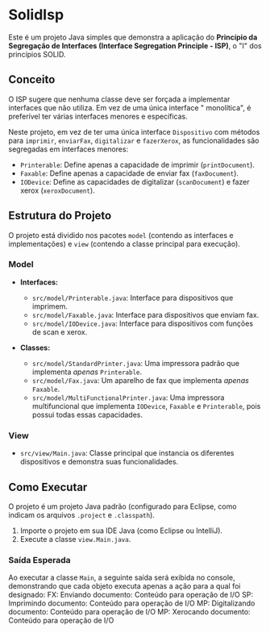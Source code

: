 # SolidIsp

Este é um projeto Java simples que demonstra a aplicação do **Princípio da Segregação de Interfaces (Interface Segregation Principle - ISP)**, o "I" dos princípios SOLID.

## Conceito

O ISP sugere que nenhuma classe deve ser forçada a implementar interfaces que não utiliza. Em vez de uma única interface " monolítica", é preferível ter várias interfaces menores e específicas.

Neste projeto, em vez de ter uma única interface `Dispositivo` com métodos para `imprimir`, `enviarFax`, `digitalizar` e `fazerXerox`, as funcionalidades são segregadas em interfaces menores:

* `Printerable`: Define apenas a capacidade de imprimir (`printDocument`).
* `Faxable`: Define apenas a capacidade de enviar fax (`faxDocument`).
* `IODevice`: Define as capacidades de digitalizar (`scanDocument`) e fazer xerox (`xeroxDocument`).

## Estrutura do Projeto

O projeto está dividido nos pacotes `model` (contendo as interfaces e implementações) e `view` (contendo a classe principal para execução).

### Model

* **Interfaces:**
    * `src/model/Printerable.java`: Interface para dispositivos que imprimem.
    * `src/model/Faxable.java`: Interface para dispositivos que enviam fax.
    * `src/model/IODevice.java`: Interface para dispositivos com funções de scan e xerox.

* **Classes:**
    * `src/model/StandardPrinter.java`: Uma impressora padrão que implementa *apenas* `Printerable`.
    * `src/model/Fax.java`: Um aparelho de fax que implementa *apenas* `Faxable`.
    * `src/model/MultiFunctionalPrinter.java`: Uma impressora multifuncional que implementa `IODevice`, `Faxable` e `Printerable`, pois possui todas essas capacidades.

### View

* `src/view/Main.java`: Classe principal que instancia os diferentes dispositivos e demonstra suas funcionalidades.

## Como Executar

O projeto é um projeto Java padrão (configurado para Eclipse, como indicam os arquivos `.project` e `.classpath`).

1.  Importe o projeto em sua IDE Java (como Eclipse ou IntelliJ).
2.  Execute a classe `view.Main.java`.

### Saída Esperada

Ao executar a classe `Main`, a seguinte saída será exibida no console, demonstrando que cada objeto executa apenas a ação para a qual foi designado:
FX: Enviando documento: Conteúdo para operação de I/O 
SP: Imprimindo documento: Conteúdo para operação de I/O 
MP: Digitalizando documento: Conteúdo para operação de I/O 
MP: Xerocando documento: Conteúdo para operação de I/O
